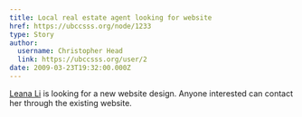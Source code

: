 ```yaml
---
title: Local real estate agent looking for website 
href: https://ubccsss.org/node/1233
type: Story
author:
  username: Christopher Head
  link: https://ubccsss.org/user/2
date: 2009-03-23T19:32:00.000Z
---
```


<div class="field field-name-body field-type-text-with-summary field-label-hidden"><div class="field-items"><div class="field-item even"><p><a href="http://realestate-vancouver.ca/">Leana Li</a> is looking for a new website design. Anyone interested can contact her through the existing website.</p>
</div></div></div>    <footer>
          </footer>